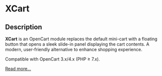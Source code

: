 # XCart

## Description
**XCart** is an OpenCart module replaces the default mini-cart with a floating button that opens a sleek slide-in panel displaying the cart contents. A modern, user-friendly alternative to enhance shopping experience.

Compatible with OpenCart 3.x/4.x (PHP ≥ 7.x).

[Read more...](./module)
